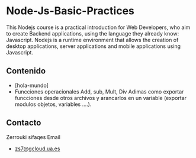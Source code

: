 # Node-Js-Basic-Practices
This Nodejs course is a practical introduction for Web Developers, who aim to create Backend applications, using the language they already know: Javascript.  Nodejs is a runtime environment that allows the creation of desktop applications, server applications and mobile applications using Javascript.

## Contenido
* [hola-mundo]
* Funcciones operacionales
Add, sub, Mult, Div
Adimas como exportar funcciones desde otros archivos y  arancarlos en  un variable (exportar modulos objetos, variables ....).

## Contacto
Zerrouki sifaqes 
Email 
* zs7@gcloud.ua.es